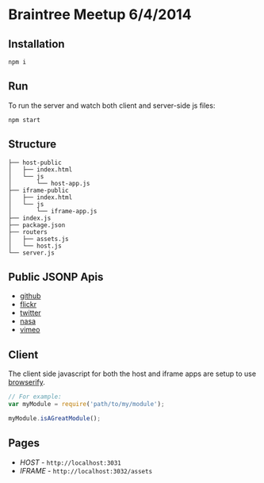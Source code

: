 Braintree Meetup 6/4/2014
=========================

## Installation
```
npm i
```

## Run
To run the server and watch both client and server-side js files:
```
npm start
```

## Structure
```
├── host-public
│   ├── index.html
│   └── js
│       └── host-app.js
├── iframe-public
│   ├── index.html
│   └── js
│       └── iframe-app.js
├── index.js
├── package.json
├── routers
│   ├── assets.js
│   └── host.js
└── server.js
```

## Public JSONP Apis
- [github](https://developer.github.com/v3/)
- [flickr](https://www.flickr.com/services/api/)
- [twitter](https://dev.twitter.com/)
- [nasa](http://data.nasa.gov/api-info/)
- [vimeo](https://developer.vimeo.com/apis/advanced)

## Client
The client side javascript for both the host and iframe apps are setup to use [browserify](http://browserify.org/). 
```javascript
// For example:
var myModule = require('path/to/my/module');

myModule.isAGreatModule();
```

## Pages
- _HOST_ - `http://localhost:3031`
- _IFRAME_ -  `http://localhost:3032/assets` 

